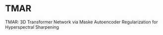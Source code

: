 # TMAR
TMAR: 3D Transformer Network via Maske Autoencoder Regularization for Hyperspectral Sharpening
